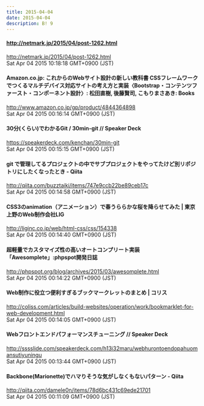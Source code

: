 ```yaml
---
title: 2015-04-04
date: 2015-04-04
description: B! 9
---
```


#### http://netmark.jp/2015/04/post-1262.html
http://netmark.jp/2015/04/post-1262.html<br>
Sat Apr 04 2015 10:18:18 GMT+0900 (JST)<br>


#### Amazon.co.jp: これからのWebサイト設計の新しい教科書 CSSフレームワークでつくるマルチデバイス対応サイトの考え方と実装〈Bootstrap・コンテンツファースト・コンポーネント設計〉: 松田直樹, 後藤賢司, こもりまさあき: Books
http://www.amazon.co.jp/gp/product/4844364898<br>
Sat Apr 04 2015 00:16:14 GMT+0900 (JST)<br>


#### 30分(くらい)でわかるGit / 30min-git // Speaker Deck
https://speakerdeck.com/kenchan/30min-git<br>
Sat Apr 04 2015 00:15:15 GMT+0900 (JST)<br>


#### git で管理してるプロジェクトの中でサブプロジェクトをやってたけど別リポジトリにしたくなったとき - Qiita
http://qiita.com/buzztaiki/items/747e9ccb22be89ceb17c<br>
Sat Apr 04 2015 00:14:58 GMT+0900 (JST)<br>


#### CSS3のanimation（アニメーション）で春うららかな桜を降らせてみた | 東京上野のWeb制作会社LIG
http://liginc.co.jp/web/html-css/css/154338<br>
Sat Apr 04 2015 00:14:40 GMT+0900 (JST)<br>


#### 超軽量でカスタマイズ性の高いオートコンプリート実装「Awesomplete」:phpspot開発日誌
http://phpspot.org/blog/archives/2015/03/awesomplete.html<br>
Sat Apr 04 2015 00:14:22 GMT+0900 (JST)<br>


####   Web制作に役立つ便利すぎるブックマークレットのまとめ | コリス
http://coliss.com/articles/build-websites/operation/work/bookmarklet-for-web-development.html<br>
Sat Apr 04 2015 00:14:05 GMT+0900 (JST)<br>


#### Webフロントエンドパフォーマンスチューニング // Speaker Deck
http://sssslide.com/speakerdeck.com/h13i32maru/webhurontoendopahuomansutiyuningu<br>
Sat Apr 04 2015 00:13:44 GMT+0900 (JST)<br>


#### Backbone(Marionette)でハマりそうな気がしなくもないパターン - Qiita
http://qiita.com/damele0n/items/78d6bc431c69ede21701<br>
Sat Apr 04 2015 00:11:09 GMT+0900 (JST)<br>


